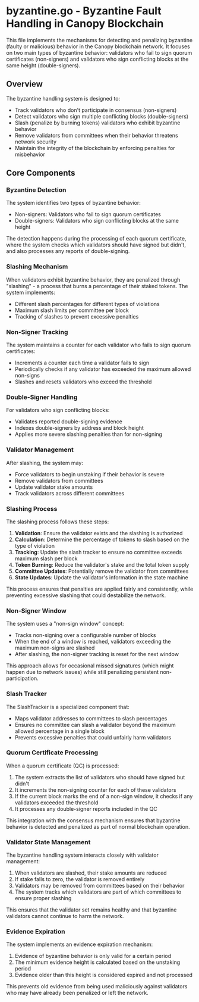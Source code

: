 # byzantine.go - Byzantine Fault Handling in Canopy Blockchain

This file implements the mechanisms for detecting and penalizing byzantine (faulty or malicious) behavior in the Canopy blockchain network. It focuses on two main types of byzantine behavior: validators who fail to sign quorum certificates (non-signers) and validators who sign conflicting blocks at the same height (double-signers).

## Overview

The byzantine handling system is designed to:
- Track validators who don't participate in consensus (non-signers)
- Detect validators who sign multiple conflicting blocks (double-signers)
- Slash (penalize by burning tokens) validators who exhibit byzantine behavior
- Remove validators from committees when their behavior threatens network security
- Maintain the integrity of the blockchain by enforcing penalties for misbehavior

## Core Components

### Byzantine Detection

The system identifies two types of byzantine behavior:
- Non-signers: Validators who fail to sign quorum certificates
- Double-signers: Validators who sign conflicting blocks at the same height

The detection happens during the processing of each quorum certificate, where the system checks which validators should have signed but didn't, and also processes any reports of double-signing.

### Slashing Mechanism

When validators exhibit byzantine behavior, they are penalized through "slashing" - a process that burns a percentage of their staked tokens. The system implements:
- Different slash percentages for different types of violations
- Maximum slash limits per committee per block
- Tracking of slashes to prevent excessive penalties

### Non-Signer Tracking

The system maintains a counter for each validator who fails to sign quorum certificates:
- Increments a counter each time a validator fails to sign
- Periodically checks if any validator has exceeded the maximum allowed non-signs
- Slashes and resets validators who exceed the threshold

### Double-Signer Handling

For validators who sign conflicting blocks:
- Validates reported double-signing evidence
- Indexes double-signers by address and block height
- Applies more severe slashing penalties than for non-signing

### Validator Management

After slashing, the system may:
- Force validators to begin unstaking if their behavior is severe
- Remove validators from committees
- Update validator stake amounts
- Track validators across different committees

### Slashing Process

The slashing process follows these steps:

1. **Validation**: Ensure the validator exists and the slashing is authorized
2. **Calculation**: Determine the percentage of tokens to slash based on the type of violation
3. **Tracking**: Update the slash tracker to ensure no committee exceeds maximum slash per block
4. **Token Burning**: Reduce the validator's stake and the total token supply
5. **Committee Updates**: Potentially remove the validator from committees
6. **State Updates**: Update the validator's information in the state machine

This process ensures that penalties are applied fairly and consistently, while preventing excessive slashing that could destabilize the network.

### Non-Signer Window

The system uses a "non-sign window" concept:
- Tracks non-signing over a configurable number of blocks
- When the end of a window is reached, validators exceeding the maximum non-signs are slashed
- After slashing, the non-signer tracking is reset for the next window

This approach allows for occasional missed signatures (which might happen due to network issues) while still penalizing persistent non-participation.

### Slash Tracker

The SlashTracker is a specialized component that:
- Maps validator addresses to committees to slash percentages
- Ensures no committee can slash a validator beyond the maximum allowed percentage in a single block
- Prevents excessive penalties that could unfairly harm validators

### Quorum Certificate Processing

When a quorum certificate (QC) is processed:
1. The system extracts the list of validators who should have signed but didn't
2. It increments the non-signing counter for each of these validators
3. If the current block marks the end of a non-sign window, it checks if any validators exceeded the threshold
4. It processes any double-signer reports included in the QC

This integration with the consensus mechanism ensures that byzantine behavior is detected and penalized as part of normal blockchain operation.

### Validator State Management

The byzantine handling system interacts closely with validator management:
1. When validators are slashed, their stake amounts are reduced
2. If stake falls to zero, the validator is removed entirely
3. Validators may be removed from committees based on their behavior
4. The system tracks which validators are part of which committees to ensure proper slashing

This ensures that the validator set remains healthy and that byzantine validators cannot continue to harm the network.

### Evidence Expiration

The system implements an evidence expiration mechanism:
1. Evidence of byzantine behavior is only valid for a certain period
2. The minimum evidence height is calculated based on the unstaking period
3. Evidence older than this height is considered expired and not processed

This prevents old evidence from being used maliciously against validators who may have already been penalized or left the network.
